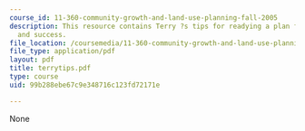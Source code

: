 ```yaml
---
course_id: 11-360-community-growth-and-land-use-planning-fall-2005
description: This resource contains Terry ?s tips for readying a plan for adoption
  and success.
file_location: /coursemedia/11-360-community-growth-and-land-use-planning-fall-2005/99b288ebe67c9e348716c123fd72171e_terrytips.pdf
file_type: application/pdf
layout: pdf
title: terrytips.pdf
type: course
uid: 99b288ebe67c9e348716c123fd72171e

---
```

None